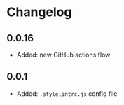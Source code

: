 # Changelog

## 0.0.16

- Added: new GitHub actions flow

## 0.0.1

- Added: `.stylelintrc.js` config file
